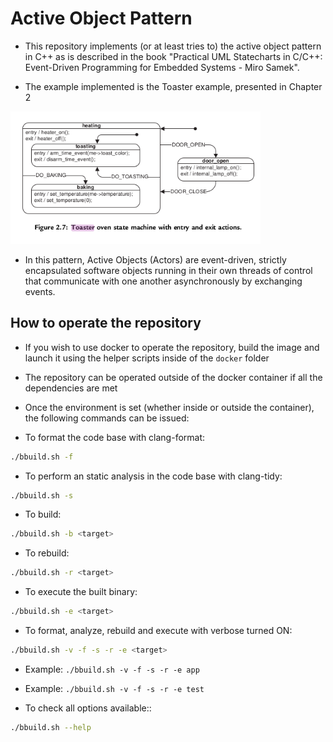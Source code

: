# Active Object Pattern

- This repository implements (or at least tries to) the active object pattern in C++ as is described in the book "Practical UML Statecharts in C/C++: Event-Driven Programming for Embedded Systems - Miro Samek".

- The example implemented is the Toaster example, presented in Chapter 2
<img src="img/toaster-statechart.png" width="400"/>

- In this pattern, Active Objects (Actors) are event-driven, strictly encapsulated software objects running in their own threads of control that communicate with one another asynchronously by exchanging events.


## How to operate the repository
- If you wish to use docker to operate the repository, build the image and launch it using the helper scripts inside of the `docker` folder
- The repository can be operated outside of the docker container if all the dependencies are met
- Once the environment is set (whether inside or outside the container), the following commands can be issued:

- To format the code base with clang-format:
```bash
./bbuild.sh -f
```

- To perform an static analysis in the code base with clang-tidy:
```bash
./bbuild.sh -s
```

- To build:
```bash
./bbuild.sh -b <target>
```

- To rebuild:
```bash
./bbuild.sh -r <target>
```

- To execute the built binary:
```bash
./bbuild.sh -e <target>
```

- To format, analyze, rebuild and execute with verbose turned ON:
```bash
./bbuild.sh -v -f -s -r -e <target>
```
- Example: `./bbuild.sh -v -f -s -r -e app`
- Example: `./bbuild.sh -v -f -s -r -e test`

- To check all options available::
```bash
./bbuild.sh --help
```